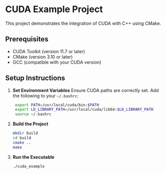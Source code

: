 # CUDA Example Project

This project demonstrates the integration of CUDA with C++ using CMake.

## Prerequisites

- CUDA Toolkit (version 11.7 or later)
- CMake (version 3.10 or later)
- GCC (compatible with your CUDA version)

## Setup Instructions

1. **Set Environment Variables**
   Ensure CUDA paths are correctly set. Add the following to your `~/.bashrc`:
   ```bash
    export PATH=/usr/local/cuda/bin:$PATH
    export LD_LIBRARY_PATH=/usr/local/cuda/lib64:$LD_LIBRARY_PATH
    source ~/.bashrc
    ```

2. **Build the Project**
    ```bash
    mkdir build
    cd build
    cmake ..
    make
    ```

3. **Run the Executable**
    ```bash
    ./cuda_example
    ```
